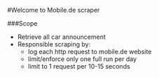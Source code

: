 #Welcome to Mobile.de scraper

###Scope
- Retrieve all car announcement
- Responsible scraping by:
  - log each http request to mobile.de website
  - limit/enforce only one full run per day
  - limit to 1 request per 10-15 seconds